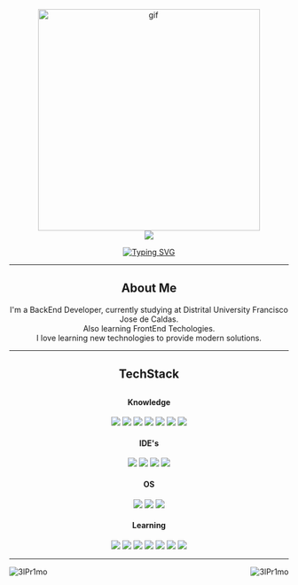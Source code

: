 <div id="header" align="center">
  <img src="https://media.giphy.com/media/gG6OcTSRWaSis/giphy.gif" alt="gif" width="400" />
</div>
<div align="center">
<img src="https://img.shields.io/badge/linkedin-%230077B5.svg?style=for-the-badge&logo=linkedin&logoColor=white" />
</div>
<p align="center"> 
  <a href="https://git.io/typing-svg"><img src="https://readme-typing-svg.herokuapp.com?font=Fira+Code&size=32&pause=1000&color=6EACD9&center=true&vCenter=true&width=435&lines=I'm+Erick+Chaparro!" alt="Typing SVG" /></a>
</p>
<hr/>
<div align="center">
  <h2>About Me</h2>
  <p>
  I'm a BackEnd Developer, currently studying at Distrital University Francisco Jose de Caldas.</br>
  Also learning FrontEnd Techologies.</br>
  I love learning new technologies to provide modern solutions.
  </p>
</div>

<hr/>
<div align="center">
<h2>TechStack<h2>
<h4>Knowledge</h4>
<img src="https://img.shields.io/badge/postgres-%23316192.svg?style=for-the-badge&logo=postgresql&logoColor=white" />
<img src="https://img.shields.io/badge/NPM-%23CB3837.svg?style=for-the-badge&logo=npm&logoColor=white" />
<img src="https://img.shields.io/badge/c++-%2300599C.svg?style=for-the-badge&logo=c%2B%2B&logoColor=white" />
<img src="https://img.shields.io/badge/html5-%23E34F26.svg?style=for-the-badge&logo=html5&logoColor=white" />
<img src="https://img.shields.io/badge/java-%23ED8B00.svg?style=for-the-badge&logo=openjdk&logoColor=white" />
<img src="https://img.shields.io/badge/kotlin-%237F52FF.svg?style=for-the-badge&logo=kotlin&logoColor=white" />
<img src="https://img.shields.io/badge/mysql-%2300f.svg?style=for-the-badge&logo=mysql&logoColor=white"/>
<h4>IDE's</h4>
<img src="https://img.shields.io/badge/Eclipse-FE7A16.svg?style=for-the-badge&logo=Eclipse&logoColor=white" />
<img src="https://img.shields.io/badge/Visual%20Studio%20Code-0078d7.svg?style=for-the-badge&logo=visual-studio-code&logoColor=white" />
<img src="https://img.shields.io/badge/Xcode-007ACC?style=for-the-badge&logo=Xcode&logoColor=white" />
<img src="https://img.shields.io/badge/Android%20Studio-3DDC84.svg?style=for-the-badge&logo=android-studio&logoColor=white" />
<h4>OS</h4>
<img src="https://img.shields.io/badge/Windows-0078D6?style=for-the-badge&logo=windows&logoColor=white" />
<img src="https://img.shields.io/badge/Ubuntu-E95420?style=for-the-badge&logo=ubuntu&logoColor=white" />
<img src="https://img.shields.io/badge/mac%20os-000000?style=for-the-badge&logo=macos&logoColor=F0F0F0" />
<h4>Learning</h4>
<img src="https://img.shields.io/badge/express.js-000000?style=for-the-badge&logo=express&logoColor=%2361DAFB" />
<img src="https://img.shields.io/badge/node.js-6DA55F?style=for-the-badge&logo=node.js&logoColor=white" />
<img src="https://img.shields.io/badge/tailwindcss-%2338B2AC.svg?style=for-the-badge&logo=tailwind-css&logoColor=white" />
<img src="https://img.shields.io/badge/javascript-%23323330.svg?style=for-the-badge&logo=javascript&logoColor=%23F7DF1E" />
<img src="https://img.shields.io/badge/swift-F54A2A?style=for-the-badge&logo=swift&logoColor=white" />
<img src="https://img.shields.io/badge/typescript-%23007ACC.svg?style=for-the-badge&logo=typescript&logoColor=white" />
<img src="https://img.shields.io/badge/react-%2320232a.svg?style=for-the-badge&logo=react&logoColor=%2361DAFB" />
</div>
<hr/>
<div>
<img align="left" src="https://github-readme-stats.vercel.app/api/top-langs/?username=3lPr1mo&theme=material-palenight&,dockerfile" alt="3lPr1mo" />
<p>&nbsp;<img align="right" src="https://github-readme-stats.vercel.app/api?username=3lPr1mo&show_icons=true&theme=material-palenight" alt="3lPr1mo" /></p>
</div>

